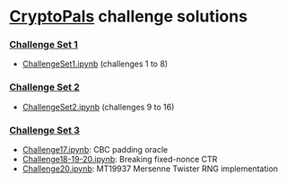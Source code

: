# [CryptoPals](https://cryptopals.com) challenge solutions

### [Challenge Set 1](https://cryptopals.com/sets/1)

* [ChallengeSet1.ipynb](ChallengeSet1.ipynb) (challenges 1 to 8)

### [Challenge Set 2](https://cryptopals.com/sets/2)

* [ChallengeSet2.ipynb](ChallengeSet2.ipynb) (challenges 9 to 16)

### [Challenge Set 3](https://cryptopals.com/sets/3)

* [Challenge17.ipynb](Challenge17.ipynb): CBC padding oracle
* [Challenge18-19-20.ipynb](Challenge18-19-20.ipynb): Breaking fixed-nonce CTR
* [Challenge20.ipynb](Challenge20.ipynb): MT19937 Mersenne Twister RNG implementation 